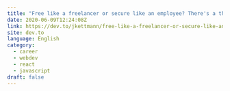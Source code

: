 ```yaml
---
title: "Free like a freelancer or secure like an employee? There's a third option: The contractor"
date: 2020-06-09T12:24:08Z
link: https://dev.to/jkettmann/free-like-a-freelancer-or-secure-like-an-employee-there-s-a-third-option-the-contractor-1jlk?utm_medium=RSS&utm_source=news.12bit.vn
site: dev.to
language: English
category:
  - career
  - webdev
  - react
  - javascript
draft: false
---
```

